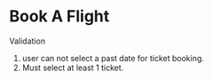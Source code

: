 # Book A Flight
Validation
1. user can not select a past date for ticket booking.
2. Must select at least 1 ticket.
